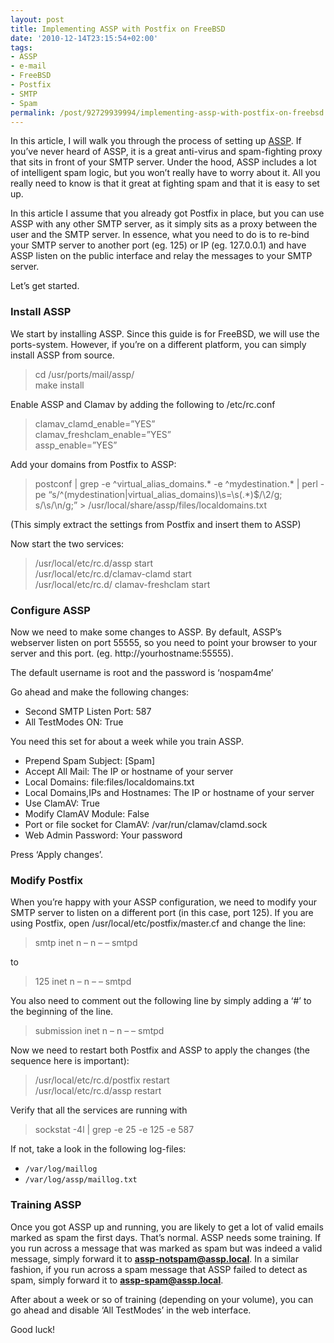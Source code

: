 ```yaml
---
layout: post
title: Implementing ASSP with Postfix on FreeBSD
date: '2010-12-14T23:15:54+02:00'
tags:
- ASSP
- e-mail
- FreeBSD
- Postfix
- SMTP
- Spam
permalink: /post/92729939994/implementing-assp-with-postfix-on-freebsd
---
```

In this article, I will walk you through the process of setting up [ASSP](http://assp.sourceforge.net/). If you’ve never heard of ASSP, it is a great anti-virus and spam-fighting proxy that sits in front of your SMTP server. Under the hood, ASSP includes a lot of intelligent spam logic, but you won’t really have to worry about it. All you really need to know is that it great at fighting spam and that it is easy to set up.

In this article I assume that you already got Postfix in place, but you can use ASSP with any other SMTP server, as it simply sits as a proxy between the user and the SMTP server. In essence, what you need to do is to re-bind your SMTP server to another port (eg. 125) or IP (eg. 127.0.0.1) and have ASSP listen on the public interface and relay the messages to your SMTP server.

Let’s get started.  

### Install ASSP

We start by installing ASSP. Since this guide is for FreeBSD, we will use the ports-system. However, if you’re on a different platform, you can simply install ASSP from source.

> cd /usr/ports/mail/assp/  
> make install

Enable ASSP and Clamav by adding the following to /etc/rc.conf

> clamav\_clamd\_enable=”YES”  
> clamav\_freshclam\_enable=”YES”  
> assp_enable=”YES”

Add your domains from Postfix to ASSP:

> postconf | grep -e ^virtual\_alias\_domains.* -e ^mydestination.* | perl -pe “s/^(mydestination|virtual\_alias\_domains)\\s=\\s(.*)$/\\2/g; s/\\s/\\n/g;” > /usr/local/share/assp/files/localdomains.txt

(This simply extract the settings from Postfix and insert them to ASSP)

Now start the two services:

> /usr/local/etc/rc.d/assp start  
> /usr/local/etc/rc.d/clamav-clamd start  
> /usr/local/etc/rc.d/ clamav-freshclam start

### Configure ASSP

Now we need to make some changes to ASSP. By default, ASSP’s webserver listen on port 55555, so you need to point your browser to your server and this port. (eg. http://yourhostname:55555).

The default username is root and the password is ‘nospam4me’

Go ahead and make the following changes:

*   Second SMTP Listen Port: 587
*   All TestModes ON: True

You need this set for about a week while you train ASSP.

*   Prepend Spam Subject: \[Spam\]
*   Accept All Mail: The IP or hostname of your server
*   Local Domains: file:files/localdomains.txt
*   Local Domains,IPs and Hostnames: The IP or hostname of your server
*   Use ClamAV: True
*   Modify ClamAV Module: False
*   Port or file socket for ClamAV: /var/run/clamav/clamd.sock
*   Web Admin Password: Your password

Press ‘Apply changes’.

### Modify Postfix

When you’re happy with your ASSP configuration, we need to modify your SMTP server to listen on a different port (in this case, port 125). If you are using Postfix, open /usr/local/etc/postfix/master.cf and change the line:

> smtp inet n – n – – smtpd

to

> 125 inet n – n – – smtpd

You also need to comment out the following line by simply adding a ‘#’ to the beginning of the line.

> submission inet n – n – – smtpd

Now we need to restart both Postfix and ASSP to apply the changes (the sequence here is important):

> /usr/local/etc/rc.d/postfix restart  
> /usr/local/etc/rc.d/assp restart

Verify that all the services are running with

> sockstat -4l | grep -e 25 -e 125 -e 587

If not, take a look in the following log-files:

*   `/var/log/maillog`
*   `/var/log/assp/maillog.txt`

### Training ASSP

Once you got ASSP up and running, you are likely to get a lot of valid emails marked as spam the first days. That’s normal. ASSP needs some training. If you run across a message that was marked as spam but was indeed a valid message, simply forward it to **assp-notspam@assp.local**. In a similar fashion, if you run across a spam message that ASSP failed to detect as spam, simply forward it to **assp-spam@assp.local**.

After about a week or so of training (depending on your volume), you can go ahead and disable ‘All TestModes’ in the web interface.

Good luck!
